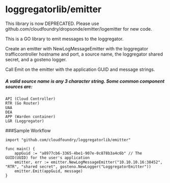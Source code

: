 loggregatorlib/emitter
==================

This library is now DEPRECATED. Please use github.com/cloudfoundry/dropsonde/emitter/logemitter for new code.

This is a GO library to emit messages to the loggregator.

Create an emitter with NewLogMessageEmitter with the loggregator trafficcontroller hostname and port, a source name, the loggregator shared secret, and a gosteno logger.

Call Emit on the emitter with the application GUID and message strings.

##### A valid source name is any 3 character string.   Some common component sources are:

 	API (Cloud Controller)
 	RTR (Go Router)
 	UAA
 	DEA
 	APP (Warden container)
 	LGR (Loggregator)

###Sample Workflow

    import "github.com/cloudfoundry/loggregatorlib/emitter"

    func main() {
        appGuid := "a8977cb6-3365-4be1-907e-0c878b3a4c6b" // The GUID(UUID) for the user's application
        emitter, err := emitter.NewLogMessageEmitter("10.10.10.16:38452", "RTR", "shared secret", gosteno.NewLogger("LoggregatorEmitter"))
        emitter.Emit(appGuid, message)
    }

